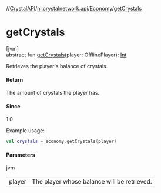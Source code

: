 //[CrystalAPI](../../../index.md)/[nl.crystalnetwork.api](../index.md)/[Economy](index.md)/[getCrystals](get-crystals.md)

# getCrystals

[jvm]\
abstract fun [getCrystals](get-crystals.md)(player: OfflinePlayer): [Int](https://kotlinlang.org/api/latest/jvm/stdlib/kotlin/-int/index.html)

Retrieves the player's balance of crystals.

#### Return

The amount of crystals the player has.

#### Since

1.0

Example usage:

```kotlin
val crystals = economy.getCrystals(player)
```

#### Parameters

jvm

| | |
|---|---|
| player | The player whose balance will be retrieved. |
